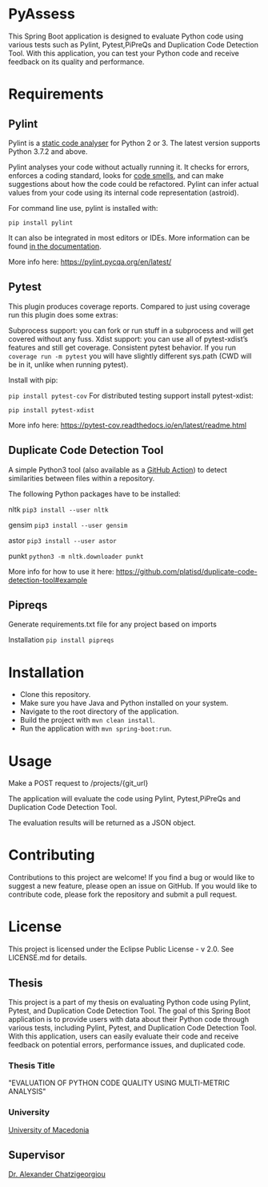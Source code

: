 # PyAssess
This Spring Boot application is designed to evaluate Python code using various tests such as Pylint, Pytest,PiPreQs and Duplication Code Detection Tool. With this application, you can test your Python code and receive feedback on its quality and performance.

# Requirements
## Pylint 

Pylint is a [static code analyser](https://en.wikipedia.org/wiki/Static_code_analysis) for Python 2 or 3. The latest version supports Python 3.7.2 and above.

Pylint analyses your code without actually running it. It checks for errors, enforces a coding standard, looks for [code smells](https://martinfowler.com/bliki/CodeSmell.html), and can make suggestions about how the code could be refactored. Pylint can infer actual values from your code using its internal code representation (astroid).

For command line use, pylint is installed with:

`pip install pylint`

It can also be integrated in most editors or IDEs. More information can be found [in the documentation](https://pylint.pycqa.org/en/latest/user_guide/installation/index.html).

More info here: https://pylint.pycqa.org/en/latest/

## Pytest

This plugin produces coverage reports. Compared to just using coverage run this plugin does some extras:

Subprocess support: you can fork or run stuff in a subprocess and will get covered without any fuss.
Xdist support: you can use all of pytest-xdist’s features and still get coverage.
Consistent pytest behavior. If you run `coverage run -m pytest` you will have slightly different sys.path (CWD will be in it, unlike when running pytest).

Install with pip:

`pip install pytest-cov`
For distributed testing support install pytest-xdist:

`pip install pytest-xdist`

More info here: https://pytest-cov.readthedocs.io/en/latest/readme.html

## Duplicate Code Detection Tool

A simple Python3 tool (also available as a [GitHub Action](https://github.com/platisd/duplicate-code-detection-tool#github-action)) to detect similarities between files within a repository.

The following Python packages have to be installed:

nltk
`pip3 install --user nltk`

gensim
`pip3 install --user gensim`

astor
`pip3 install --user astor`

punkt
`python3 -m nltk.downloader punkt`

More info for how to use it here: https://github.com/platisd/duplicate-code-detection-tool#example

## Pipreqs
Generate requirements.txt file for any project based on imports

Installation
`pip install pipreqs`

# Installation
+ Clone this repository.
+ Make sure you have Java and Python installed on your system.
+ Navigate to the root directory of the application.
+ Build the project with `mvn clean install`.
+ Run the application with `mvn spring-boot:run`.

# Usage
Make a POST request to /projects/{git_url}

The application will evaluate the code using Pylint, Pytest,PiPreQs and Duplication Code Detection Tool.

The evaluation results will be returned as a JSON object.

# Contributing
Contributions to this project are welcome! If you find a bug or would like to suggest a new feature, please open an issue on GitHub. If you would like to contribute code, please fork the repository and submit a pull request.

# License
This project is licensed under the Eclipse Public License - v 2.0. See LICENSE.md for details.

## Thesis

This project is a part of my thesis on evaluating Python code using Pylint, Pytest, and Duplication Code Detection Tool. The goal of this Spring Boot application is to provide users with data about their Python code through various tests, including Pylint, Pytest, and Duplication Code Detection Tool. With this application, users can easily evaluate their code and receive feedback on potential errors, performance issues, and duplicated code.

### Thesis Title
"EVALUATION OF PYTHON CODE QUALITY USING MULTI-METRIC ANALYSIS"

### University
[University of Macedonia](www.uom.gr)

## Supervisor
[Dr. Alexander Chatzigeorgiou](https://gr.linkedin.com/in/alexanderchatzigeorgiou)
